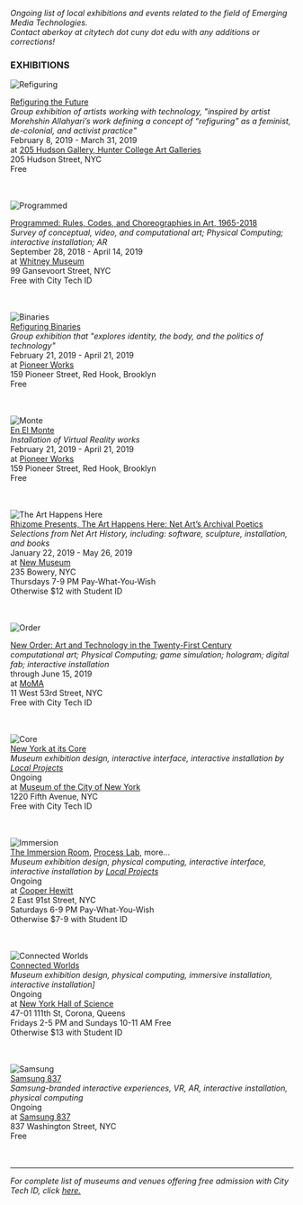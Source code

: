 _Ongoing list of local exhibitions and events related to the field of Emerging Media Technologies._   
_Contact aberkoy at citytech dot cuny dot edu with any additions or corrections!_
  

### EXHIBITIONS  
     
![Refiguring](https://static1.squarespace.com/static/57ab6f341b631bb0ce76339e/5c12d24b0ebbe833d8559790/5c12d24c88251b42ac406ccb/1544738309219/sys3bw300.jpg?format=2500w)    

[Refiguring the Future](http://www.205hudsongallery.org/calendar/2018/02/09/refiguringthefuture)   
_Group exhibition of artists working with technology, "inspired by artist Morehshin Allahyari’s work defining a concept of “refiguring” as a feminist, de-colonial, and activist practice"_  
February 8, 2019 - March 31, 2019   
at [205 Hudson Gallery, Hunter College Art Galleries](http://www.205hudsongallery.org)    
205 Hudson Street, NYC  
Free    
 <br/><br/>       
 
![Programmed](https://whitney.org/uploads/image/file/821474/xlarge_FINALFLIP_93.139_PaikNJ.1989install8.jpg)    

[Programmed: Rules, Codes, and Choreographies in Art, 1965-2018](https://whitney.org/exhibitions/programmed)   
_Survey of conceptual, video, and computational art; Physical Computing; interactive installation; AR_  
September 28, 2018 - April 14, 2019   
at [Whitney Museum](http://whitney.org)    
99 Gansevoort Street, NYC  
Free with City Tech ID    
 <br/><br/>        
      
![Binaries](https://pioneerworks.org/wp-content/uploads/Snow-Yunxue-Fu_Karst-768x432.jpg)     
[Refiguring Binaries](https://pioneerworks.org/exhibitions/refiguring-binaries/?utm_source=Newsletter&utm_campaign=February%20programs)   
_Group exhibition that "explores identity, the body, and the politics of technology"_  
February 21, 2019 - April 21, 2019   
at [Pioneer Works](https://pioneerworks.org)    
159 Pioneer Street, Red Hook, Brooklyn  
Free  
 <br/><br/>   
   
![Monte](https://pioneerworks.org/wp-content/uploads/EnElMonte_StreetDog_4.png)  
  [En El Monte](https://pioneerworks.org/exhibitions/en-el-monte-alejandro-pineiro-bello-jose-capaz-and-fabelohung/?utm_source=Newsletter&utm_campaign=February%20programs)   
_Installation of Virtual Reality works_  
February 21, 2019 - April 21, 2019   
at [Pioneer Works](https://pioneerworks.org)    
159 Pioneer Street, Red Hook, Brooklyn  
Free  
 <br/><br/>
        
![The Art Happens Here](https://235bowery.s3.amazonaws.com/exhibitions/237/thumbnails/640x640x1.jpg)  
[Rhizome Presents, The Art Happens Here: Net Art’s Archival Poetics](https://www.newmuseum.org/exhibitions/view/the-art-happens-here-net-art-s-archival-poetics)   
_Selections from Net Art History, including: software, sculpture, installation, and books_  
January 22, 2019 - May 26, 2019  
at [New Museum](https://www.newmuseum.org)     
235 Bowery, NYC  
Thursdays 7-9 PM Pay-What-You-Wish  
Otherwise $12 with Student ID     
 <br/><br/>    
   
![Order](https://www.moma.org/d/assets/W1siZiIsIjIwMTkvMDMvMjkvMzBudTJ3Zml4YV90cjE1Mjg0X2tsaW5lM2Z1bGxfanBlZy5qcGciXSxbInAiLCJjb252ZXJ0IiwiLXJlc2l6ZSAxMDI0eDEwMjRcdTAwM2UiXV0/tr15284_kline3full_jpeg.jpg?sha=e0afd69b940c3407)    

[New Order: Art and Technology in the Twenty-First Century](https://www.moma.org/calendar/exhibitions/5033?)   
_computational art; Physical Computing; game simulation; hologram; digital fab; interactive installation_    
through June 15, 2019   
at [MoMA](https://www.moma.org)    
11 West 53rd Street, NYC  
Free with City Tech ID    
 <br/><br/> 
 
![Core](http://localprojects.com/imagetask/.eJx9jc0KwjAQhN9lz2vYghaaa8GTiogXCSHUGpNoNKGJ-Eff3dAH8DLMDMM3AqhW63ZzUKutWtCcVB_ZJRpAIcDdOqNzl64sDqHXKYUhMe-OrB1CLAuJX3gDnzUNwgs4IVjtjM3AK6pL93SnbEtoiEaJf3g7ndxH78PS5YKtaiK8P7zHc-eTnmy5GuUkP-8YOrQ.v7d8gNq3Z0XIipNa3aDOBX0JuIo)  
[New York at its Core](http://thecreatorsproject.vice.com/blog/redesign-new-york-city-museum-experience)    
_Museum exhibition design, interactive interface, interactive installation by [Local Projects](http://localprojects.com)_  
Ongoing      
at [Museum of the City of New York](http://mcny.org/nyatitscore)    
1220 Fifth Avenue, NYC  
Free with City Tech ID      
 <br/><br/>

 
![Immersion](https://imagesvc.timeincapp.com/v3/mm/image?url=https%3A%2F%2Ffortunedotcom.files.wordpress.com%2F2014%2F12%2Fimmersion-room.jpg&w=1600&q=70)  
[The Immersion Room](http://www.cooperhewitt.org/events/current-exhibitions/immersion-room/), [Process Lab](http://www.cooperhewitt.org/events/current-exhibitions/process-lab/), more...     
_Museum exhibition design, physical computing, interactive interface, interactive installation by [Local Projects](http://localprojects.com)_  
Ongoing     
at [Cooper Hewitt](http://www.cooperhewitt.org)   
2 East 91st Street, NYC  
Saturdays 6-9 PM Pay-What-You-Wish   
Otherwise $7-9 with Student ID    
  <br/><br/>     
    
![Connected Worlds](https://nysci.org/wp-content/uploads/cw_page.jpg)  
[Connected Worlds](https://nysci.org/home/exhibits/connected-worlds/)  
_Museum exhibition design, physical computing, immersive installation, interactive installation]_  
Ongoing     
at [New York Hall of Science](https://nysci.org)    
47-01 111th St, Corona, Queens  
Fridays 2-5 PM and Sundays 10-11 AM Free    
Otherwise $13 with Student ID    
<br/><br/>   
    
![Samsung](https://www.samsung.com/us/837/assets/images/t3-what24.jpg)  
[Samsung 837](https://www.samsung.com/us/837/experiences)  
_Samsung-branded interactive experiences, VR, AR, interactive installation, physical computing_  
Ongoing     
at [Samsung 837](https://www.samsung.com/us/837)    
837 Washington Street, NYC  
Free  
<br/><br/>   
  
    


  
------- 
  
_For complete list of museums and venues offering free admission with City Tech ID, click [here.](http://www1.cuny.edu/sites/cuny-arts/free-access)_
  
  

   
